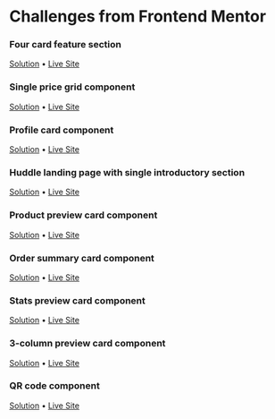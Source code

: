 # Challenges from Frontend Mentor

### Four card feature section

[Solution](https://github.com/coinfilip/frontend-mentor/tree/main/newbie/four-card-feature-section-master) &bull; [Live Site](https://coinfilip.github.io/frontend-mentor/newbie/four-card-feature-section-master/)


### Single price grid component

[Solution](https://github.com/coinfilip/frontend-mentor/tree/main/newbie/single-price-grid-component-master) &bull; [Live Site](https://coinfilip.github.io/frontend-mentor/newbie/single-price-grid-component-master)

### Profile card component

[Solution](https://github.com/coinfilip/frontend-mentor/tree/main/newbie/profile-card-component-main) &bull; [Live Site](https://coinfilip.github.io/frontend-mentor/newbie/profile-card-component-main)

### Huddle landing page with single introductory section

[Solution](https://github.com/coinfilip/frontend-mentor/tree/main/newbie/huddle-landing-page-with-single-introductory-section-master) &bull; [Live Site](https://coinfilip.github.io/frontend-mentor/newbie/huddle-landing-page-with-single-introductory-section-master)

### Product preview card component

[Solution](https://github.com/coinfilip/frontend-mentor/tree/main/newbie/product-preview-card-component-main) &bull; [Live Site](https://coinfilip.github.io/frontend-mentor/newbie/product-preview-card-component-main/)

### Order summary card component

[Solution](https://github.com/coinfilip/frontend-mentor/tree/main/newbie/order-summary-component-main) &bull; [Live Site](https://coinfilip.github.io/frontend-mentor/newbie/order-summary-component-main/)

### Stats preview card component

[Solution](https://github.com/coinfilip/frontend-mentor/tree/main/newbie/stats-preview-card-component-main) &bull; [Live Site](https://coinfilip.github.io/frontend-mentor/newbie/stats-preview-card-component-main/)

### 3-column preview card component

[Solution](https://github.com/coinfilip/frontend-mentor/tree/main/newbie/3-column-preview-card-component-main) &bull; [Live Site](https://coinfilip.github.io/frontend-mentor/newbie/3-column-preview-card-component-main/)

### QR code component

[Solution](https://github.com/coinfilip/frontend-mentor/tree/main/newbie/qr-code-component-main) &bull; [Live Site](https://coinfilip.github.io/frontend-mentor/newbie/qr-code-component-main/)